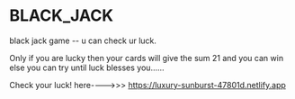 # BLACK_JACK

black jack game -- u can check ur luck.

Only if you are lucky then your cards will give the sum 21 and you can win else you can try until luck blesses you......

Check your luck! here---->>> https://luxury-sunburst-47801d.netlify.app
